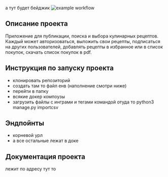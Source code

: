 а тут будет бейджик
![example workflow](https://github.com/kasaress/foodgram-project-react/actions/workflows/foodgram_workflow.yaml/badge.svg)

## Описание проекта
Приложение для публикации, поиска и выбора кулинарных рецептов. Каждый может авторизоваться, выложить свои рецепты, подписаться на других пользователей, добавлять 
рецепты в избранное или в список покупок, скачать список покупок в pdf.

## Инструкция по запуску проекта
- клонировать репозиторий
- создать там то файл енв (наполнение смотри ниже)
- перейти в папку
- всякие докер компоузы 
- загрузить файлы с инграми и тегами командой отуда то python3 manage.py importcsv
## Эндпойнты
- корневой урл
- а все остальные лежат в доке 

## Документация проекта
лежит по адресу тут то

